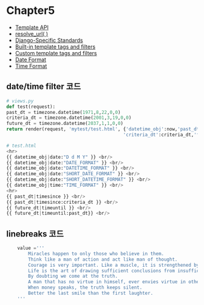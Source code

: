 # Chapter5

* [Template API](https://docs.djangoproject.com/en/2.1/ref/templates/api/)
* [resolve_url( )](https://github.com/django/django/blob/master/django/shortcuts.py#LC119)
* [Django-Specific Standards](https://engineering.vokal.io/Systems/django.md.html)
* [Built-in template tags and filters](https://docs.djangoproject.com/en/2.1/ref/templates/builtins)
* [Custom template tags and filters](https://docs.djangoproject.com/en/2.1/howto/custom-template-tags/)
* [Date Format](https://docs.djangoproject.com/en/2.1/ref/templates/builtins/#date)
* [Time Format](https://docs.djangoproject.com/en/2.1/ref/templates/builtins/#time)



date/time filter 코드
---
~~~python
# views.py
def test(request):
past_dt = timezone.datetime(1971,8,22,0,0)
criteria_dt = timezone.datetime(2001,3,19,0,0)
future_dt = timezone.datetime(2037,1,1,0,0)
return render(request, 'mytest/test.html', {'datetime_obj':now,'past_dt':past_dt,
                                           'criteria_dt':criteria_dt,'future_dt':future_dt})

# test.html
<hr>
{{ datetime_obj|date:"D d M Y" }} <br/>
{{ datetime_obj|date:"DATE_FORMAT" }} <br/>
{{ datetime_obj|date:"DATETIME_FORMAT" }} <br/>
{{ datetime_obj|date:"SHORT_DATE_FORMAT" }} <br/>
{{ datetime_obj|date:"SHORT_DATETIME_FORMAT" }} <br/>
{{ datetime_obj|time:"TIME_FORMAT" }} <br/>
<hr>
{{ past_dt|timesince }} <br/>
{{ past_dt|timesince:criteria_dt }} <br/>
{{ future_dt|timeuntil }} <br/>
{{ future_dt|timeuntil:past_dt}} <br/>
~~~

linebreaks 코드
---
~~~python
    value ='''
        Miracles happen to only those who believe in them.
        Think like a man of action and act like man of thought.
        Courage is very important. Like a muscle, it is strengthened by use.
        Life is the art of drawing sufficient conclusions from insufficient premises.
        By doubting we come at the truth.
        A man that has no virtue in himself, ever envies virtue in others.
        When money speaks, the truth keeps silent.
        Better the last smile than the first laughter.
    '''
 ~~~
